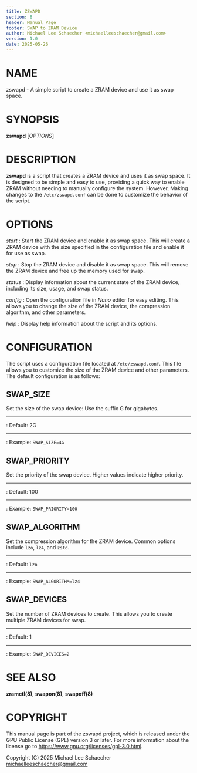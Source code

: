 ```yaml
---
title: ZSWAPD
section: 8
header: Manual Page
footer: SWAP to ZRAM Device
author: Michael Lee Schaecher <michaelleeschaecher@gmail.com>
version: 1.0
date: 2025-05-26
---
```


# NAME

zswapd - A simple script to create a ZRAM device and use it as swap space.

# SYNOPSIS

**zswapd** [_OPTIONS_]

# DESCRIPTION

**zswapd** is a script that creates a ZRAM device and uses it as swap space. It is designed to be simple and easy to use, providing a quick way to enable ZRAM without needing to manually configure the system. However, Making changes to the `/etc/zswapd.conf` can be done to customize the behavior of the script.

# OPTIONS

_start_
: Start the ZRAM device and enable it as swap space. This will create a ZRAM device with the size specified in the configuration file and enable it for use as swap.

_stop_
: Stop the ZRAM device and disable it as swap space. This will remove the ZRAM device and free up the memory used for swap.

_status_
: Display information about the current state of the ZRAM device, including its size, usage, and swap status.

_config_
: Open the configuration file in _Nano_ editor for easy editing. This allows you to change the size of the ZRAM device, the compression algorithm, and other parameters.

_help_
: Display help information about the script and its options.

# CONFIGURATION

The script uses a configuration file located at `/etc/zswapd.conf`. This file allows you to customize the size of the ZRAM device and other parameters. The default configuration is as follows:

## SWAP_SIZE

Set the size of the swap device: Use the suffix G for gigabytes.

---

:   Default: 2G

---

:   Example: `SWAP_SIZE=4G`

## SWAP_PRIORITY

Set the priority of the swap device. Higher values indicate higher priority.

---

:   Default: 100

---

:   Example: `SWAP_PRIORITY=100`

## SWAP_ALGORITHM

Set the compression algorithm for the ZRAM device. Common options include `lzo`, `lz4`, and `zstd`.

---

:   Default: `lzo`

---

:   Example: `SWAP_ALGORITHM=lz4`

## SWAP_DEVICES

Set the number of ZRAM devices to create. This allows you to create multiple ZRAM devices for swap.

---

:   Default: 1

---

:   Example: `SWAP_DEVICES=2`

# SEE ALSO

**zramctl(8)**, **swapon(8)**, **swapoff(8)**

# COPYRIGHT

This manual page is part of the zswapd project, which is released under the GPU Public License (GPL) version 3 or later. For more information about the license go to <https://www.gnu.org/licenses/gpl-3.0.html>.

Copyright (C) 2025 Michael Lee Schaecher <michaelleeschaecher@gmail.com>
